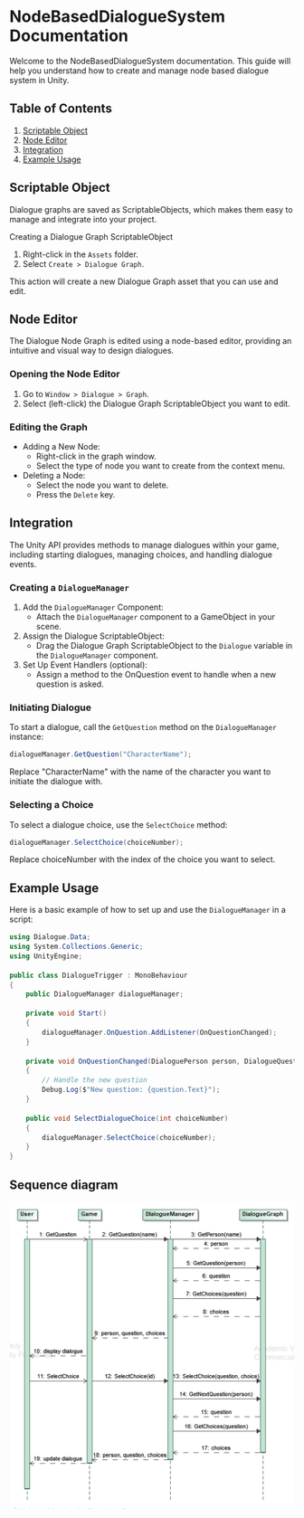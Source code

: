 # NodeBasedDialogueSystem Documentation

Welcome to the NodeBasedDialogueSystem documentation. This guide will help you understand how to create and manage node based dialogue system in Unity.

## Table of Contents

1. [Scriptable Object](#scriptable-object)
2. [Node Editor](#node-editor)
3. [Integration](#integration)
4. [Example Usage](#example-usage)

## Scriptable Object

Dialogue graphs are saved as ScriptableObjects, which makes them easy to manage and integrate into your project.

Creating a Dialogue Graph ScriptableObject
1. Right-click in the `Assets` folder.
2. Select `Create > Dialogue Graph`.

This action will create a new Dialogue Graph asset that you can use and edit.

## Node Editor

The Dialogue Node Graph is edited using a node-based editor, providing an intuitive and visual way to design dialogues.

### Opening the Node Editor
1. Go to `Window > Dialogue > Graph`.
2. Select (left-click) the Dialogue Graph ScriptableObject you want to edit.

### Editing the Graph
- Adding a New Node:
  - Right-click in the graph window.
  - Select the type of node you want to create from the context menu.
- Deleting a Node:
  - Select the node you want to delete.
  - Press the `Delete` key.

## Integration

The Unity API provides methods to manage dialogues within your game, including starting dialogues, managing choices, and handling dialogue events.

### Creating a `DialogueManager`
1. Add the `DialogueManager` Component:
    - Attach the `DialogueManager` component to a GameObject in your scene.
2. Assign the Dialogue ScriptableObject:
    - Drag the Dialogue Graph ScriptableObject to the `Dialogue` variable in the `DialogueManager` component.
3. Set Up Event Handlers (optional):
    - Assign a method to the OnQuestion event to handle when a new question is asked.

### Initiating Dialogue
To start a dialogue, call the `GetQuestion` method on the `DialogueManager` instance:
```csharp
dialogueManager.GetQuestion("CharacterName");
```

Replace "CharacterName" with the name of the character you want to initiate the dialogue with.

### Selecting a Choice
To select a dialogue choice, use the `SelectChoice` method:

```csharp
dialogueManager.SelectChoice(choiceNumber);
```
Replace choiceNumber with the index of the choice you want to select.

## Example Usage
Here is a basic example of how to set up and use the `DialogueManager` in a script:

```csharp
using Dialogue.Data;
using System.Collections.Generic;
using UnityEngine;

public class DialogueTrigger : MonoBehaviour
{
    public DialogueManager dialogueManager;

    private void Start()
    {
        dialogueManager.OnQuestion.AddListener(OnQuestionChanged);
    }

    private void OnQuestionChanged(DialoguePerson person, DialogueQuestion question, List<DialogueChoice> choices)
    {
        // Handle the new question
        Debug.Log($"New question: {question.Text}");
    }

    public void SelectDialogueChoice(int choiceNumber)
    {
        dialogueManager.SelectChoice(choiceNumber);
    }
}
```

## Sequence diagram

![Sequence diagram](Sequence.png)